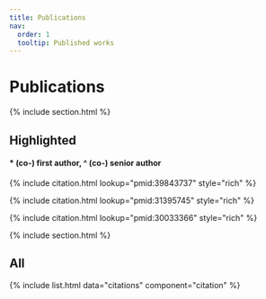 ```yaml
---
title: Publications
nav:
  order: 1
  tooltip: Published works
---
```


# Publications

{% include section.html %}

## Highlighted

#### \* (co-) first author, ^ (co-) senior author

{% include citation.html lookup="pmid:39843737" style="rich" %}

{% include citation.html lookup="pmid:31395745" style="rich" %}

{% include citation.html lookup="pmid:30033366" style="rich" %}

{% include section.html %}

## All


{% include list.html data="citations" component="citation" %}
